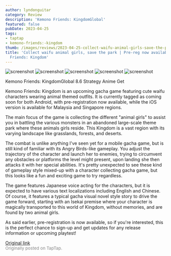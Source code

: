 ```yaml
---
author: lyndonguitar
category: Review
description: 'Kemono Friends: KingdomGlobal'
featured: false
pubDate: 2023-04-25
tags:
- taptap
- kemono-friends:-kingdom
thumb: /images/reviews/2023-04-25-collect-waifu-animal-girls-save-the-park--pre-reg-now-available---kemono-friends-kingdom-0.avif
title: 'Collect waifu animal girls, save the park | Pre-reg now available - Kemono
  Friends: Kingdom'
---
```


<div class="gallery">
  <img src="/images/reviews/2023-04-25-collect-waifu-animal-girls-save-the-park--pre-reg-now-available---kemono-friends-kingdom-0.avif" alt="screenshot" />
  <img src="/images/reviews/2023-04-25-collect-waifu-animal-girls-save-the-park--pre-reg-now-available---kemono-friends-kingdom-1.avif" alt="screenshot" />
  <img src="/images/reviews/2023-04-25-collect-waifu-animal-girls-save-the-park--pre-reg-now-available---kemono-friends-kingdom-2.avif" alt="screenshot" />
  <img src="/images/reviews/2023-04-25-collect-waifu-animal-girls-save-the-park--pre-reg-now-available---kemono-friends-kingdom-3.avif" alt="screenshot" />
  <img src="/images/reviews/2023-04-25-collect-waifu-animal-girls-save-the-park--pre-reg-now-available---kemono-friends-kingdom-4.avif" alt="screenshot" />
</div>

Kemono Friends: KingdomGlobal
8.6
Strategy
Anime
Get

Kemono Friends: Kingdom is an upcoming gacha game featuring cute waifu characters wearing animal themed outfits. It is currently tagged as coming soon for both Android, with pre-registration now available, while the iOS version is available for Malaysia and Singapore regions.

The main focus of the game is collecting the different "animal girls" to assist you in battling the various monsters in an abandoned large-scale theme park where these animals girls reside. This Kingdom is a vast region with its varying landscape like grasslands, forests, and deserts.

The combat is unlike anything I've seen yet for a mobile gacha game, but is still kind of familiar with its Angry Birds-like gameplay.  You adjust the trajectory of the character and launch her to enemies, trying to circumvent any obstacles or platforms the level might present, upon landing she then attacks it with her special abilities. It's pretty unexpected to see these kind of gameplay style mixed-up with a character collecting gacha game, but this looks like a fun and exciting game to try regardless.

The game features Japanese voice acting for the characters, but it is expected to have various text localizations including English and Chinese. Of course, it features a typical gacha visual novel style story to drive the game forward, starting with an Isekai premise where your character is magically transported to this world of Kingdom, without memories, and are found by two animal girls.

As said earlier, pre-registration is now available, so if you're interested, this is the perfect chance to sign-up and get updates for any release information or upcoming playtest!

[Original link](https://www.taptap.io/post/5239471)<br><span style="font-size: 0.95em; color: #888;">Originally posted on TapTap.</span>